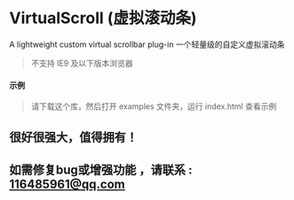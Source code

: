 # VirtualScroll (虚拟滚动条)
A lightweight custom virtual scrollbar plug-in
一个轻量级的自定义虚拟滚动条
> 不支持 IE9 及以下版本浏览器
#### 示例
> 请下载这个库，然后打开 examples 文件夹，运行 index.html 查看示例

##  很好很强大，值得拥有！

## 如需修复bug或增强功能 ，请联系 : 116485961@qq.com
